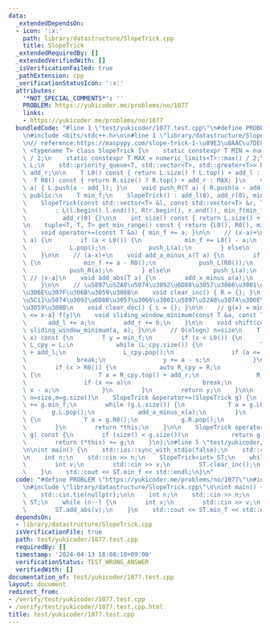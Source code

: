 ```yaml
---
data:
  _extendedDependsOn:
  - icon: ':x:'
    path: library/datastructure/SlopeTrick.cpp
    title: SlopeTrick
  _extendedRequiredBy: []
  _extendedVerifiedWith: []
  _isVerificationFailed: true
  _pathExtension: cpp
  _verificationStatusIcon: ':x:'
  attributes:
    '*NOT_SPECIAL_COMMENTS*': ''
    PROBLEM: https://yukicoder.me/problems/no/1077
    links:
    - https://yukicoder.me/problems/no/1077
  bundledCode: "#line 1 \"test/yukicoder/1077.test.cpp\"\n#define PROBLEM \"https://yukicoder.me/problems/no/1077\"\
    \n#include <bits/stdc++.h>\n\n#line 1 \"library/datastructure/SlopeTrick.cpp\"\
    \n// reference:https://maspypy.com/slope-trick-1-\u89E3\u8AAC\u7DE8\ntemplate\
    \ <typename T> class SlopeTrick {\n    static constexpr T MIN = numeric_limits<T>::lowest()\
    \ / 2;\n    static constexpr T MAX = numeric_limits<T>::max() / 2;\n    std::priority_queue<T>\
    \ L;\n    std::priority_queue<T, std::vector<T>, std::greater<T>> R;\n    T add_l,\
    \ add_r;\n\n    T L0() const { return L.size() ? L.top() + add_l : MIN; }\n  \
    \  T R0() const { return R.size() ? R.top() + add_r : MAX; }\n    void push_L(T\
    \ a) { L.push(a - add_l); }\n    void push_R(T a) { R.push(a - add_r); }\n\n \
    \ public:\n    T min_f;\n    SlopeTrick() : add_l(0), add_r(0), min_f(0) {}\n\
    \    SlopeTrick(const std::vector<T> &l, const std::vector<T> &r, T min_f = 0)\n\
    \        : L(l.begin().l.end()), R(r.begin(), r.end()), min_f(min_f), add_l(0),\n\
    \          add_r(0) {}\n\n    int size() const { return L.size() + R.size(); }\n\
    \n    tuple<T, T, T> get_min_range() const { return {L0(), R0(), min_f}; }\n\n\
    \    void operator+=(const T &a) { min_f += a; }\n\n    // (x-a)+\n    void add_x_minus_a(T\
    \ a) {\n        if (a < L0()) {\n            min_f += L0() - a;\n            push_R(L0());\n\
    \            L.pop();\n            push_L(a);\n        } else\n            push_R(a);\n\
    \    }\n\n    // (a-x)+\n    void add_a_minus_x(T a) {\n        if (a > R0())\
    \ {\n            min_f += a - R0();\n            push_L(R0());\n            R.pop();\n\
    \            push_R(a);\n        } else\n            push_L(a);\n    }\n\n   \
    \ // |x-a|\n    void add_abs(T a) {\n        add_x_minus_a(a);\n        add_a_minus_x(a);\n\
    \    }\n\n    // \u5897\u52A0\u5074\u3092\u6D88\u3057\u3066\u3001\u6E1B\u5C11\u5074\
    \u306E\u307F\u306B\u3059\u308B\n    void clear_inc() { R = {}; }\n    // \u6E1B\
    \u5C11\u5074\u3092\u6D88\u3057\u3066\u3001\u5897\u52A0\u5074\u306E\u307F\u306B\
    \u3059\u308B\n    void clear_dec() { L = {}; }\n\n    // g(x) = min_{x-b <= y\
    \ <= x-a} f(y)\n    void sliding_window_minimum(const T &a, const T &b) {\n  \
    \      add_l += a;\n        add_r += b;\n    }\n\n    void shift(const T &a) {\
    \ sliding_window_minimum(a, a); }\n\n    // O(nlogn) n=size\n    T operator()(T\
    \ x) const {\n        T y = min_f;\n        if (x < L0()) {\n            auto\
    \ L_cpy = L;\n            while (L_cpy.size()) {\n                T a = L_cpy.top()\
    \ + add_l;\n                L_cpy.pop();\n                if (a <= x)\n      \
    \              break;\n                y += a - x;\n            }\n        }\n\
    \        if (x > R0()) {\n            auto R_cpy = R;\n            while (R_cpy.size())\
    \ {\n                T a = R_cpy.top() + add_r;\n                R_cpy.pop();\n\
    \                if (x <= a)\n                    break;\n                y +=\
    \ x - a;\n            }\n        }\n        return y;\n    }\n\n    // O(mlog(n+m))\
    \ n=size,m=g.size()\n    SlopeTrick &operator+=(SlopeTrick g) {\n        min_f\
    \ += g.min_f;\n        while (g.L.size()) {\n            T a = g.L0();\n     \
    \       g.L.pop();\n            add_a_minus_x(a);\n        }\n        while (g.R.size())\
    \ {\n            T a = g.R0();\n            g.R.pop();\n            add_x_minus_a(a);\n\
    \        }\n        return *this;\n    }\n\n    SlopeTrick operator+(SlopeTrick\
    \ g) const {\n        if (size() < g.size())\n            return g += *this;\n\
    \        return (*this) += g;\n    }\n};\n#line 5 \"test/yukicoder/1077.test.cpp\"\
    \n\nint main() {\n    std::ios::sync_with_stdio(false);\n    std::cin.tie(nullptr);\n\
    \n    int n;\n    std::cin >> n;\n    SlopeTrick<int> ST;\n    while (n--) {\n\
    \        int v;\n        std::cin >> v;\n        ST.clear_inc();\n        ST.add_abs(v);\n\
    \    }\n    std::cout << ST.min_f << std::endl;\n}\n"
  code: "#define PROBLEM \"https://yukicoder.me/problems/no/1077\"\n#include <bits/stdc++.h>\n\
    \n#include \"library/datastructure/SlopeTrick.cpp\"\n\nint main() {\n    std::ios::sync_with_stdio(false);\n\
    \    std::cin.tie(nullptr);\n\n    int n;\n    std::cin >> n;\n    SlopeTrick<int>\
    \ ST;\n    while (n--) {\n        int v;\n        std::cin >> v;\n        ST.clear_inc();\n\
    \        ST.add_abs(v);\n    }\n    std::cout << ST.min_f << std::endl;\n}"
  dependsOn:
  - library/datastructure/SlopeTrick.cpp
  isVerificationFile: true
  path: test/yukicoder/1077.test.cpp
  requiredBy: []
  timestamp: '2024-04-13 18:08:10+09:00'
  verificationStatus: TEST_WRONG_ANSWER
  verifiedWith: []
documentation_of: test/yukicoder/1077.test.cpp
layout: document
redirect_from:
- /verify/test/yukicoder/1077.test.cpp
- /verify/test/yukicoder/1077.test.cpp.html
title: test/yukicoder/1077.test.cpp
---
```

